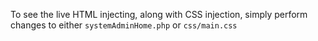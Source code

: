 
To see the live HTML injecting, along with CSS injection, simply perform changes to either `systemAdminHome.php` or `css/main.css`